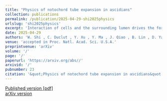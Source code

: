 ```yaml
---
title: "Physics of notochord tube expansion in ascidians"
collection: publications
permalink: /publication/2025-04-29-shi2025physics
urlslug: 'shi2025physics'
excerpt: 'Interaction of cells and the surrounding lumen drives the formation of tubular system that plays the transport and exchange functions within an organism. The physical and biological mechanisms of lumen expansion have been explored. However, how cells communicate and coordinate with the surrounding lumen, leading to continuous tube expansion to a defined geometry, is crucial but remains elusive. In this study, we utilized the ascidian notochord tube as a model to address the underlying mechanisms. We firstly quantitively measured and calculated the geometric parameters and found that tube expansion experienced three distinct phases. During the growth processes, we identified and experimentally demonstrated that both Rho GTPase Cdc42 signaling-mediated cell cortex distribution and the stability of tight junctions (TJs) were essential for lumen opening and tube expansion. Based on these experimental data, a conservation-laws-based tube expansion theory was developed, considering critical cell communication pathways, including secretory activity through vesicles, asymmetric cortex tension driven anisotropic lumen geometry, as well as the TJs gate barrier function. Moreover, by estimating the critical tube expansion parameters from experimental observation, we successfully predicted tube growth kinetics under different conditions through the combination of computational and experimental approaches, highlighting the coupling between actomyosin-based active mechanics and hydraulic processes. Taken together, our findings identify the critical cellular regulatory factors that drive the biological tube expansion and maintain its stability.'
date: 2025-04-29
authors: 'W. Shi , C. Duclut , Y. Xu , Y. Ma , J. Qiao , B. Lin , D. Yang , J. Prost , B. Dong'
venue: 'accepted in Proc. Natl. Acad. Sci. U.S.A.'
preprintvenue: 'arXiv'
volume: '/'
page: '/'
paperurl: 'https://arxiv.org/abs//'
arxivid: '/'
pubnumber: 23
citation: '&quot;Physics of notochord tube expansion in ascidians&quot;, W. Shi , C. Duclut , Y. Xu , Y. Ma , J. Qiao , B. Lin , D. Yang , J. Prost , B. Dong, <i>accepted in Proc. Natl. Acad. Sci. U.S.A.</i> <b>/</b>, / (2025).'
---
```

[Published version <i class="fa fa-external-link-alt fa-xs" aria-hidden="true"></i>](/)
[[pdf] <i class="fa fa-download fa-xs" aria-hidden="true"></i>](http://charlieduclut.github.io/files/shi2025physics.pdf)
<br/>
[arXiv version <i class="fa fa-external-link-alt fa-xs" aria-hidden="true"></i>](https://arxiv.org/abs//)
